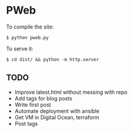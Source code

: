 PWeb
====

To compile the site:

    $ python pweb.py

To serve it:

    $ cd dist/ && python -m http.server

TODO
----
- Improve latest.html without messing with repo
- Add tags for blog posts
- Write first post
- Automate deployment with ansible
- Get VM in Digital Ocean, terraform
- Post tags
